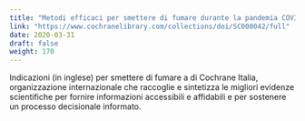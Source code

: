 ```yaml
---
title: "Metodi efficaci per smettere di fumare durante la pandemia COVID-19"
link: "https://www.cochranelibrary.com/collections/doi/SC000042/full"
date: 2020-03-31
draft: false
weight: 170
---
```


Indicazioni (in inglese) per smettere di fumare a di Cochrane Italia, organizzazione internazionale che raccoglie e sintetizza le migliori evidenze scientifiche per fornire informazioni accessibili e affidabili e per sostenere un processo decisionale informato.
